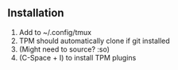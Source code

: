 ## Installation
1. Add to ~/.config/tmux
2. TPM should automatically clone if git installed
3. (Might need to source? :so)
4. (C-Space + I) to install TPM plugins
